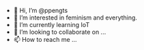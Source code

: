 - 👋 Hi, I’m @ppengts
- 👀 I’m interested in feminism and everything.
- 🌱 I’m currently learning IoT
- 💞️ I’m looking to collaborate on ...
- 📫 How to reach me ...

<!---
ppengts/ppengts is a ✨ special ✨ repository because its `README.md` (this file) appears on your GitHub profile.
You can click the Preview link to take a look at your changes.
--->
